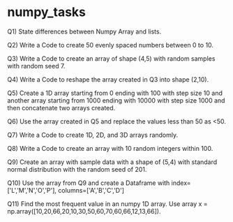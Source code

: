 # numpy_tasks

Q1) State differences between Numpy Array and lists.

Q2) Write a Code to create 50 evenly spaced numbers between 0 to 10.

Q3) Write a Code to create an array of shape (4,5) with random samples
with random seed 7.

Q4) Write a Code to reshape the array created in Q3 into shape (2,10).

Q5) Create a 1D array starting from 0 ending with 100 with step size 10 and
another array starting from 1000 ending with 10000 with step size 1000 and
then concatenate two arrays created.

Q6) Use the array created in Q5 and replace the values less than 50 as
<50.

Q7) Write a Code to create 1D, 2D, and 3D arrays randomly.

Q8) Write a Code to create an array with 10 random integers within 100.

Q9) Create an array with sample data with a shape of (5,4) with standard
normal distribution with the random seed of 201.

Q10) Use the array from Q9 and create a Dataframe with
index=['L','M','N','O','P'], columns=['A','B','C','D']

Q11) Find the most frequent value in an numpy 1D array. Use array x =
np.array([10,20,66,20,10,30,50,60,70,60,66,12,13,66]).
